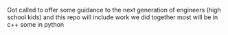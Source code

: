 Got called to offer some guidance to the next generation of engineers (high school kids) and this repo will include work we did together most will be in c++ some in python 
